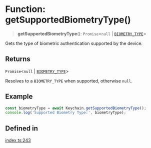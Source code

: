 # Function: getSupportedBiometryType()

> **getSupportedBiometryType**(): `Promise`\<`null` \| [`BIOMETRY_TYPE`](../enumerations/BIOMETRY_TYPE.md)\>

Gets the type of biometric authentication supported by the device.

## Returns

`Promise`\<`null` \| [`BIOMETRY_TYPE`](../enumerations/BIOMETRY_TYPE.md)\>

Resolves to a `BIOMETRY_TYPE` when supported, otherwise `null`.

## Example

```typescript
const biometryType = await Keychain.getSupportedBiometryType();
console.log('Supported Biometry Type:', biometryType);
```

## Defined in

[index.ts:243](https://github.com/oblador/react-native-keychain/blob/6ec8fdb5b967a106085e74014d8072182c9fca28/src/index.ts#L243)
